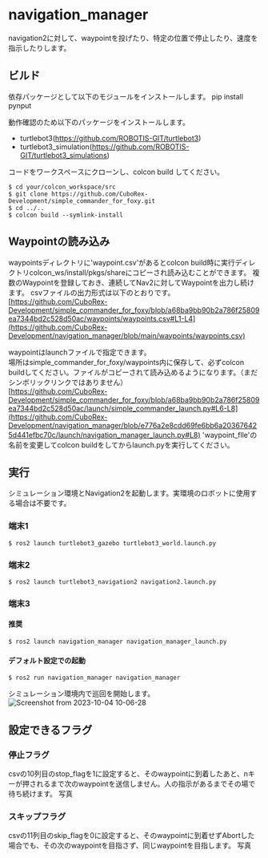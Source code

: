 # navigation_manager
navigation2に対して、waypointを投げたり、特定の位置で停止したり、速度を指示したりします。

## ビルド
依存パッケージとして以下のモジュールをインストールします。
pip install pynput

動作確認のため以下のパッケージをインストールします。
- turtlebot3(https://github.com/ROBOTIS-GIT/turtlebot3)
- turtlebot3_simulation(https://github.com/ROBOTIS-GIT/turtlebot3_simulations)

コードをワークスペースにクローンし、colcon build してください。
```
$ cd your/colcon_workspace/src
$ git clone https://github.com/CuboRex-Development/simple_commander_for_foxy.git
$ cd ../..
$ colcon build --symlink-install
```

## Waypointの読み込み
waypointsディレクトリに'waypoint.csv'があるとcolcon build時に実行ディレクトリcolcon_ws/install/pkgs/shareにコピーされ読み込むことができます。
複数のWaypointを登録しておき、連続してNav2に対してWaypointを出力し続けます。
csvファイルの出力形式は以下のとおりです。
[https://github.com/CuboRex-Development/simple_commander_for_foxy/blob/a68ba9bb90b2a786f25809ea7344bd2c528d50ac/waypoints/waypoints.csv#L1-L4](https://github.com/CuboRex-Development/navigation_manager/blob/main/waypoints/waypoints.csv)


waypointはlaunchファイルで指定できます。</br>
場所はsimple_commander_for_foxy/waypoints内に保存して、必ずcolcon buildしてください。ファイルがコピーされて読み込めるようになります。（まだシンボリックリンクではありません）</br>
[https://github.com/CuboRex-Development/simple_commander_for_foxy/blob/a68ba9bb90b2a786f25809ea7344bd2c528d50ac/launch/simple_commander_launch.py#L6-L8](https://github.com/CuboRex-Development/navigation_manager/blob/e776a2e8cdd69fe6bb6a203676425d441efbc70c/launch/navigation_manager_launch.py#L8)
'waypoint_flle'の名前を変更してcolcon buildをしてからlaunch.pyを実行してください。

## 実行
シミュレーション環境とNavigation2を起動します。実環境のロボットに使用する場合は不要です。

### 端末1
```
$ ros2 launch turtlebot3_gazebo turtlebot3_world.launch.py
```

### 端末2
```
$ ros2 launch turtlebot3_navigation2 navigation2.launch.py
```

### 端末3
#### 推奨
```
$ ros2 launch navigation_manager navigation_manager_launch.py
```

#### デフォルト設定での起動
```
$ ros2 run navigation_manager navigation_manager
```
シミュレーション環境内で巡回を開始します。
![Screenshot from 2023-10-04 10-06-28](https://github.com/CuboRex-Development/simple_commander_for_foxy/assets/22425319/ff932289-ac8d-45b8-9e4c-cbb7d6f64cfe)

## 設定できるフラグ
### 停止フラグ
csvの10列目のstop_flagを1に設定すると、そのwaypointに到着したあと、nキーが押されるまで次のwaypointを送信しません。人の指示があるまでその場で待ち続けます。
写真

### スキップフラグ
csvの11列目のskip_flagを0に設定すると、そのwaypointに到着せずAbortした場合でも、その次のwaypointを目指さず、同じwaypointを目指します。
写真

